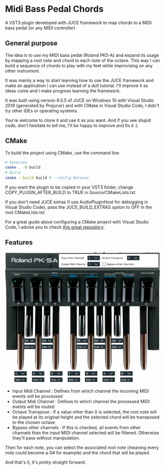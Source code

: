 # Midi Bass Pedal Chords
A VST3 plugin developed with JUCE framework to map chords to a MIDI bass pedal (or any MIDI controller)

## General purpose
The idea is to use my MIDI bass pedal (Roland PK5-A) and expand its usage by mapping a root note and chord to each note of the octave. 
This way I can build a sequence of chords to play with my feet while improvising on any other instrument.


It was mainly a way to start learning how to use the JUCE framework and make an application I can use instead of a dull tutorial. 
I'll improve it as ideas come and I make progress learning the framework. 


It was built using version 6.0.5 of JUCE on Windows 10 with Visual Studio 2019 (generated by Projucer) and with CMake in Visual Studio Code, I didn't try other IDEs or operating systems.

You're welcome to clone it and use it as you want. And if you see stupid code, don't hesitate to tell me, I'll be happy to improve and fix it :) 

## CMake

To build the project using CMake, use the command line

```bash
# Generate
cmake . -B build
# Build
cmake --build build # --config Release
```

If you want the plugin to be copied in your VST3 folder, change COPY_PLUGIN_AFTER_BUILD to TRUE in Source/CMakeLists.txt

If you don't need JUCE extras (I use AudioPluginHost for debugging in Visual Studio Code), pass the JUCE_BUILD_EXTRAS option to OFF in the root CMakeLists.txt

For a great guide about configuring a CMake project with Visual Studio Code, I advise you to check [this great repository](https://github.com/tomoyanonymous/juce_cmake_vscode_example).

## Features


![screenshot](./BassPedalVST.png "Screenshot")


* Input Midi Channel : Defines from which channel the incoming MIDI events will be processed
* Output Midi Channel : Defines to which channel the processed MIDI events will be routed
* Octave Transpose : If a value other than 0 is selected, the root note will be played at its original height and the selected chord will be transposed to the chosen octave
* Bypass other channels : If this is checked, all events from other channels than the input MIDI channel selected will be filtered. Otherwise they'll pass without manipulation.


Then for each note, you can select the associated root note (meaning every note could become a G# for example) and the chord that will be played.


And that's it, it's pretty straight forward.